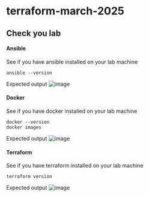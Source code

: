 # terraform-march-2025

## Check you lab

#### Ansible
See if you have ansible installed on your lab machine
```
ansible --version
```

Expected output
![image](https://github.com/user-attachments/assets/96c481f2-070a-4fb4-86a7-a605cbb51678)

#### Docker
See if you have docker installed on your lab machine
```
docker --version
docker images
```

Expected output
![image](https://github.com/user-attachments/assets/97f4df5a-1ef9-4897-941b-bbb20d6c1fdd)

#### Terraform
See if you have terraform installed on your lab machine
```
terraform version
```

Expected output
![image](https://github.com/user-attachments/assets/b163d780-1349-4390-91ba-b62a30c75feb)
